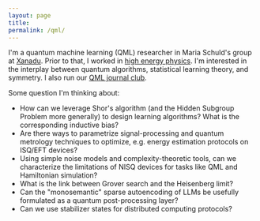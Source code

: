 ```yaml
---
layout: page
title:
permalink: /qml/
---
```


I'm a quantum machine learning (QML) researcher in Maria Schuld's
group at [Xanadu](https://www.xanadu.ai/). Prior to that, I worked in
[high energy physics](https://inspirehep.net/authors/1868975). I'm
interested in the interplay between quantum algorithms, statistical learning theory, and
symmetry. I also run our
[QML journal club](https://heptar.ch/qml-jc).

Some question I'm thinking about:

- How can we leverage Shor's algorithm (and the Hidden Subgroup
Problem more generally) to design learning algorithms? What is the corresponding
inductive bias?
- Are there ways to parametrize signal-processing and quantum metrology
  techniques to optimize, e.g. energy estimation protocols on ISQ/EFT devices?
- Using simple noise models and complexity-theoretic tools, can we
  characterize the limitations of NISQ devices for tasks like QML and
  Hamiltonian simulation?
- What is the link between Grover search and the Heisenberg
       limit?
- Can the "monosemantic" sparse autoencoding of LLMs be usefully formulated as a
  quantum post-processing layer?
- Can we use stabilizer states for distributed computing protocols?
